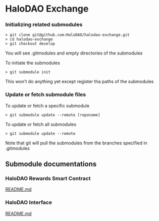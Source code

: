 # HaloDAO Exchange

### Initializing related submodules
```
> git clone git@github.com:HaloDAO/halodao-exchange.git
> cd halodao-exchange
> git checkout develop
```

You will see .gitmodules and empty directories of the submodules

To initiate the submodules
```
> git submodule init
```
This won't do anything yet except register tha paths of the submodules

### Update or fetch submodule files

To update or fetch a specific submodule
```
> git submodule update --remote [reponame]
```

To update or fetch all submodules
```
> git submodule update --remote
```

Note that git will pull the submodules from the branches specified in .gitmodules

## Submodule documentations
### HaloDAO Rewards Smart Contract
[README.md](https://github.com/HaloDAO/halo-rewards/blob/develop/README.md)

### HaloDAO Interface
[README.md](https://github.com/HaloDAO/halodao-interface/blob/develop/README.md)